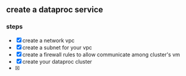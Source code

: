 ## create a dataproc service

### steps
- [x] create a network vpc
- [x] create a subnet for your vpc
- [x] create a firewall rules to allow communicate among cluster's vm
- [x] create your dataproc cluster
- [x]     
